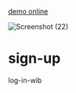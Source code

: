 [demo online](https://sedmahdihashemi.github.io/sign-up/)

![Screenshot (22)](https://github.com/sedmahdihashemi/sign-up/assets/155801810/15be5892-81dc-4995-9a04-4114ae4088ca)



# sign-up
log-in-wib
